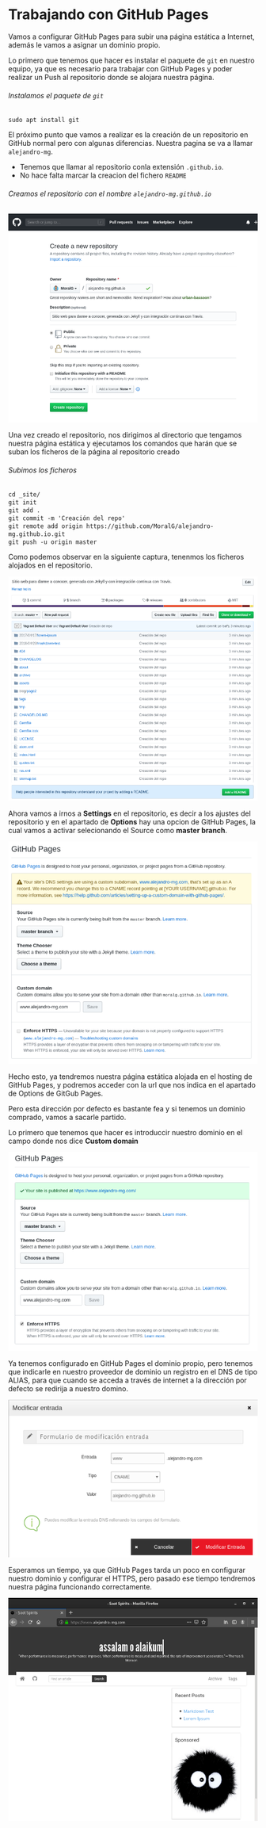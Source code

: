 # Trabajando con GitHub Pages

Vamos a configurar GitHub Pages para subir una página estática a Internet, además le vamos a asignar un dominio propio.

Lo primero que tenemos que hacer es instalar el paquete de `git` en nuestro equipo, ya que es necesario para trabajar con GitHub Pages y poder realizar un Push al repositorio donde se alojara nuestra página.

###### Instalamos el paquete de `git`
~~~
sudo apt install git
~~~

El próximo punto que vamos a realizar es la creación de un repositorio en GitHub normal pero con algunas diferencias. Nuestra pagina se va a llamar `alejandro-mg`.

* Tenemos que llamar al repositorio conla extensión `.github.io`.
* No hace falta marcar la creacion del fichero `README`

###### Creamos el repositorio con el nombre `alejandro-mg.github.io`
![GithubPages](image/GithubPages.png)

Una vez creado el repositorio, nos dirigimos al directorio que tengamos nuestra página estática y ejecutamos los comandos que harán que se suban los ficheros de la página al repositorio creado

###### Subimos los ficheros
~~~
cd _site/
git init
git add .
git commit -m 'Creación del repo'
git remote add origin https://github.com/MoralG/alejandro-mg.github.io.git
git push -u origin master
~~~

Como podemos observar en la siguiente captura, tenenmos los ficheros alojados en el repositorio.

![GithubPages](image/GithubPages1.png)

Ahora vamos a irnos a **Settings** en el repositorio, es decir a los ajustes del repositorio y en el apartado de **Options** hay una opcion de GitHub Pages, la cual vamos a activar selecionando el Source como **master branch**.

![GithubPages](image/GithubPages2.png)

Hecho esto, ya tendremos nuestra página estática alojada en el hosting de GitHub Pages, y podremos acceder con la url que nos indica en el apartado de Options de GitGub Pages.

Pero esta dirección por defecto es bastante fea y si tenemos un dominio comprado, vamos a sacarle partido.

Lo primero que tenemos que hacer es introduccir nuestro dominio en el campo donde nos dice **Custom domain**

![GithubPages](image/GithubPages4.png)

Ya tenemos configurado en GitHub Pages el dominio propio, pero tenemos que indicarle en nuestro proveedor de dominio un registro en el DNS de tipo ALIAS, para que cuando se acceda a través de internet a la dirección por defecto se redirija a nuestro domino.

![GithubPages](image/GithubPages3.png)

Esperamos un tiempo, ya que GitHub Pages tarda un poco en configurar nuestro dominio y configurar el HTTPS, pero pasado ese tiempo tendremos nuestra página funcionando correctamente.

![GitHubPages](image/GitHubPages4.png)